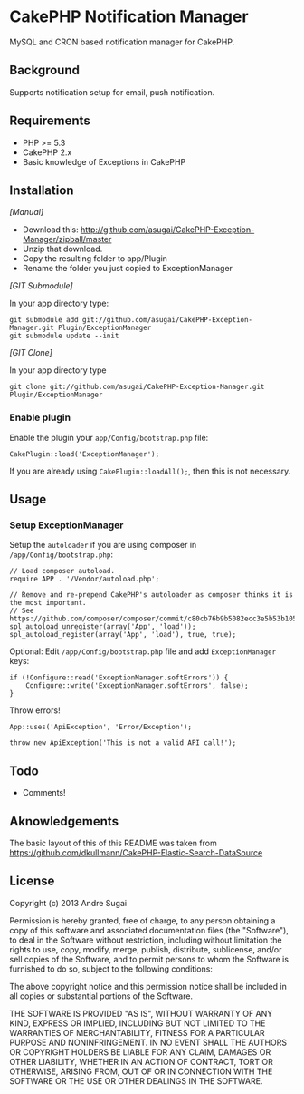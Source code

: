 # CakePHP Notification Manager

MySQL and CRON based notification manager for CakePHP.

## Background

Supports notification setup for email, push notification.

## Requirements

* PHP >= 5.3
* CakePHP 2.x
* Basic knowledge of Exceptions in CakePHP

## Installation

_[Manual]_

* Download this: http://github.com/asugai/CakePHP-Exception-Manager/zipball/master
* Unzip that download.
* Copy the resulting folder to app/Plugin
* Rename the folder you just copied to ExceptionManager

_[GIT Submodule]_

In your app directory type:

	git submodule add git://github.com/asugai/CakePHP-Exception-Manager.git Plugin/ExceptionManager
	git submodule update --init

_[GIT Clone]_

In your app directory type

	git clone git://github.com/asugai/CakePHP-Exception-Manager.git Plugin/ExceptionManager

### Enable plugin

Enable the plugin your `app/Config/bootstrap.php` file:

	CakePlugin::load('ExceptionManager');

If you are already using `CakePlugin::loadAll();`, then this is not necessary.

## Usage

### Setup ExceptionManager

Setup the `autoloader` if you are using composer in `/app/Config/bootstrap.php`:

    // Load composer autoload.
    require APP . '/Vendor/autoload.php';

    // Remove and re-prepend CakePHP's autoloader as composer thinks it is the most important.
    // See https://github.com/composer/composer/commit/c80cb76b9b5082ecc3e5b53b1050f76bb27b127b
    spl_autoload_unregister(array('App', 'load'));
    spl_autoload_register(array('App', 'load'), true, true);

Optional: Edit `/app/Config/bootstrap.php` file and add `ExceptionManager` keys:

    if (!Configure::read('ExceptionManager.softErrors')) {
        Configure::write('ExceptionManager.softErrors', false);
    }

Throw errors!

    App::uses('ApiException', 'Error/Exception');
    
    throw new ApiException('This is not a valid API call!');

## Todo

* Comments!

## Aknowledgements

The basic layout of this of this README was taken from https://github.com/dkullmann/CakePHP-Elastic-Search-DataSource

## License

Copyright (c) 2013 Andre Sugai

Permission is hereby granted, free of charge, to any person obtaining a copy of this software and associated documentation files (the "Software"), to deal in the Software without restriction, including without limitation the rights to use, copy, modify, merge, publish, distribute, sublicense, and/or sell copies of the Software, and to permit persons to whom the Software is furnished to do so, subject to the following conditions:

The above copyright notice and this permission notice shall be included in all copies or substantial portions of the Software.

THE SOFTWARE IS PROVIDED "AS IS", WITHOUT WARRANTY OF ANY KIND, EXPRESS OR IMPLIED, INCLUDING BUT NOT LIMITED TO THE WARRANTIES OF MERCHANTABILITY, FITNESS FOR A PARTICULAR PURPOSE AND NONINFRINGEMENT. IN NO EVENT SHALL THE AUTHORS OR COPYRIGHT HOLDERS BE LIABLE FOR ANY CLAIM, DAMAGES OR OTHER LIABILITY, WHETHER IN AN ACTION OF CONTRACT, TORT OR OTHERWISE, ARISING FROM, OUT OF OR IN CONNECTION WITH THE SOFTWARE OR THE USE OR OTHER DEALINGS IN THE SOFTWARE.